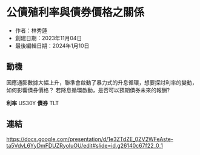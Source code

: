 # 公債殖利率與債券價格之關係

- 作者：林秀蓮  
- 創建日期：2023年11月04日  
- 最後編輯日期：2024年1月10日  

## 動機
因應通膨數據大幅上升，聯準會啟動了暴力式的升息循環，想要探討利率的變動，如何影響債券價格？
若降息循環啟動，是否可以預期債券未來的報酬?

**利率** 
US30Y
**債券** 
TLT

## 連結
https://docs.google.com/presentation/d/1e3ZTdZE_0ZV2WFeAste-ta5VdvL6YyDmFDUZRyoIuOU/edit#slide=id.g26140c67f22_0_1
